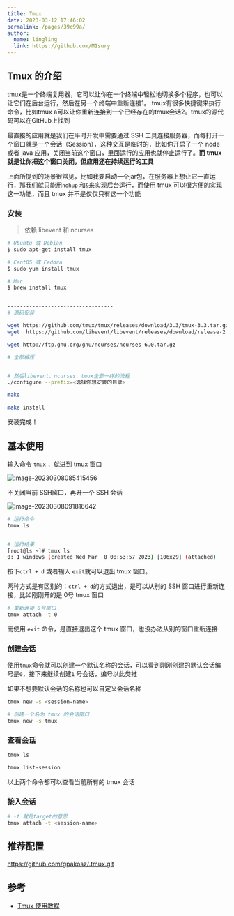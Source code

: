 ```yaml
---
title: Tmux
date: 2023-03-12 17:46:02
permalink: /pages/39c99a/
author: 
  name: lingling
  link: https://github.com/M1sury
---
```

## Tmux 的介绍

tmux是一个终端复用器，它可以让你在一个终端中轻松地切换多个程序，也可以让它们在后台运行，然后在另一个终端中重新连接1。
tmux有很多快捷键来执行命令，比如tmux a可以让你重新连接到一个已经存在的tmux会话2。tmux的源代码可以在GitHub上找到

最直接的应用就是我们在平时开发中需要通过 SSH 工具连接服务器，而每打开一个窗口就是一个会话（Session），这种交互是临时的，比如你开启了一个 node 或者 java 应用，关闭当前这个窗口，里面运行的应用也就停止运行了。**而 tmux 就是让你把这个窗口关闭，但应用还在持续运行的工具**

上面所提到的场景很常见，比如我要启动一个jar包，在服务器上想让它一直运行，那我们就只能用`nohup` 和`&`来实现后台运行，而使用 tmux 可以很方便的实现这一功能，而且 tmux 并不是仅仅只有这一个功能

### 安装

> 依赖 libevent 和 ncurses

```sh
# Ubuntu 或 Debian
$ sudo apt-get install tmux

# CentOS 或 Fedora
$ sudo yum install tmux

# Mac
$ brew install tmux


----------------------------------
# 源码安装

wget https://github.com/tmux/tmux/releases/download/3.3/tmux-3.3.tar.gz
wget  https://github.com/libevent/libevent/releases/download/release-2.0.22-stable/libevent-2.0.22-stable.tar.gz

wget http://ftp.gnu.org/gnu/ncurses/ncurses-6.0.tar.gz

# 全部解压


# 然后libevent、ncurses、tmux全部一样的流程
./configure --prefix=<选择你想安装的目录>

make

make install
```

安装完成！

## 基本使用

输入命令 `tmux` ，就进到 tmux 窗口

![image-20230308085415456](https://cdn.staticaly.com/gh/M1sury/image-store@master/image-20230308085415456.png)

不关闭当前 SSH窗口，再开一个 SSH 会话

![image-20230308091816642](https://cdn.staticaly.com/gh/M1sury/image-store@master/image-20230308091816642.png)

```sh
# 运行命令
tmux ls


# 运行结果
[root@ls ~]# tmux ls
0: 1 windows (created Wed Mar  8 08:53:57 2023) [106x29] (attached)
```

按下`ctrl + d` 或者输入 `exit`就可以退出 tmux 窗口。

两种方式是有区别的：`ctrl + d`的方式退出，是可以从别的 SSH 窗口进行重新连接，比如刚刚开的是 0号 tmux 窗口

```sh
# 重新连接 0号窗口
tmux attach -t 0
```

而使用 `exit` 命令，是直接退出这个 tmux 窗口，也没办法从别的窗口重新连接

### 创建会话

使用`tmux`命令就可以创建一个默认名称的会话，可以看到刚刚创建的默认会话编号是`0`，接下来继续创建`1` 号会话，编号以此类推

如果不想要默认会话的名称也可以自定义会话名称

```sh
tmux new -s <session-name> 

# 创建一个名为 tmux 的会话窗口
tmux new -s tmux
```

### 查看会话

```sh
tmux ls

tmux list-session
```

以上两个命令都可以查看当前所有的 tmux 会话

### 接入会话

```sh
# -t 就是target的意思
tmux attach -t <session-name>
```



## 推荐配置

https://github.com/gpakosz/.tmux.git

## 参考

* [Tmux 使用教程](https://www.ruanyifeng.com/blog/2019/10/tmux.html)



